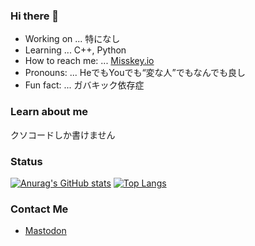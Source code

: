 ### Hi there 👋

- Working on ... 特になし
- Learning ... C++, Python
- How to reach me: ... [Misskey.io](https://misskey.io/@momizi06)
- Pronouns: ... HeでもYouでも“変な人”でもなんでも良し
- Fun fact: ... ガバキック依存症

### Learn about me

クソコードしか書けません

### Status

[![Anurag's GitHub stats](https://github-readme-stats.vercel.app/api?username=momizi06&show_icons=true&theme=tokyonight)](https://github.com/anuraghazra/github-readme-stats)
[![Top Langs](https://github-readme-stats.vercel.app/api/top-langs/?username=momizi06&show_icons=true&theme=tokyonight)](https://github.com/anuraghazra/github-readme-stats)

### Contact Me
- <a rel="me" href="https://homoo.social/@momizi06">Mastodon</a>
